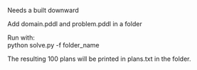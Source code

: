 Needs a built downward  

Add domain.pddl and problem.pddl in a folder  

Run with:  
python solve.py -f folder_name  
  
The resulting 100 plans will be printed in plans.txt in the folder.  
